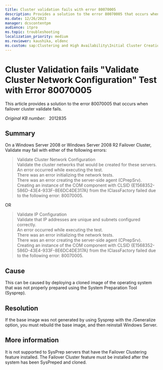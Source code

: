 ```yaml
---
title: Cluster validation fails with error 80070005
description: Provides a solution to the error 80070005 that occurs when failover cluster validate fails.
ms.date: 12/26/2023
manager: dcscontentpm
audience: itpro
ms.topic: troubleshooting
localization_priority: medium
ms.reviewer: kaushika, eldenc
ms.custom: sap:Clustering and High Availability\Initial Cluster Creation or Adding node, csstroubleshoot
---
```

# Cluster Validation fails "Validate Cluster Network Configuration" Test with Error 80070005

This article provides a solution to the error 80070005 that occurs when failover cluster validate fails.

_Original KB number:_ &nbsp; 2012835

## Summary

On a Windows Server 2008 or Windows Server 2008 R2 Failover Cluster, Validate may fail with either of the following errors:

> Validate Cluster Network Configuration  
Validate the cluster networks that would be created for these servers.  
An error occurred while executing the test.  
There was an error initializing the network tests.  
There was an error creating the server-side agent (CPrepSrv).  
Creating an instance of the COM component with CLSID {E1568352-586D-43E4-933F-8E6DC4DE317A} from the IClassFactory failed due to the following error: 80070005.  

OR

> Validate IP Configuration  
Validate that IP addresses are unique and subnets configured correctly.  
An error occurred while executing the test.  
There was an error initializing the network tests.  
There was an error creating the server-side agent (CPrepSrv).  
Creating an instance of the COM component with CLSID {E1568352-586D-43E4-933F-8E6DC4DE317A} from the IClassFactory failed due to the following error: 80070005.  

## Cause

This can be caused by deploying a cloned image of the operating system that was not properly prepared using the System Preparation Tool (Sysprep).

## Resolution

If the base image was not generated by using Sysprep with the /Generalize option, you must rebuild the base image, and then reinstall Windows Server.

## More information

It is not supported to SysPrep servers that have the Failover Clustering feature installed.  The Failover Cluster feature must be installed after the system has been SysPreped and cloned.
